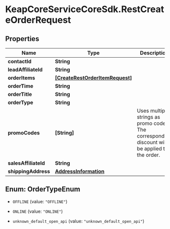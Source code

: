 # KeapCoreServiceCoreSdk.RestCreateOrderRequest

## Properties

Name | Type | Description | Notes
------------ | ------------- | ------------- | -------------
**contactId** | **String** |  | 
**leadAffiliateId** | **String** |  | [optional] 
**orderItems** | [**[CreateRestOrderItemRequest]**](CreateRestOrderItemRequest.md) |  | 
**orderTime** | **String** |  | 
**orderTitle** | **String** |  | 
**orderType** | **String** |  | 
**promoCodes** | **[String]** | Uses multiple strings as promo codes. The corresponding discount will be applied to the order. | [optional] 
**salesAffiliateId** | **String** |  | [optional] 
**shippingAddress** | [**AddressInformation**](AddressInformation.md) |  | [optional] 



## Enum: OrderTypeEnum


* `OFFLINE` (value: `"OFFLINE"`)

* `ONLINE` (value: `"ONLINE"`)

* `unknown_default_open_api` (value: `"unknown_default_open_api"`)




